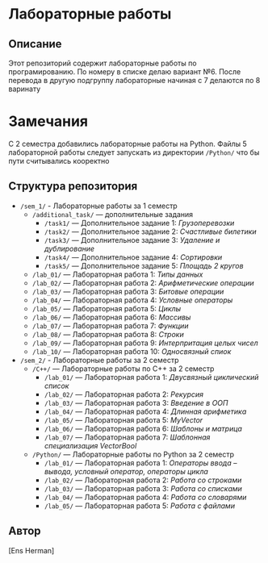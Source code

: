 # Лабораторные работы

## Описание
Этот репозиторий содержит лабораторные работы по програмированию. По номеру в списке делаю вариант №6. После перевода в другую подгруппу лабораторные начиная с 7 делаются по 8 варинату

# Замечания
С 2 семестра добавились лабораторные работы на Python. Файлы 5 лабораторной работы следует запускать из директории `/Python/` что бы пути считывались кооректно

## Структура репозитория

- `/sem_1/` - Лабораторные работы за 1 семестр
    - `/additional_task/` — дополнительные задания
        - `/task1/` — Дополнительное задание 1: *Грузоперевозки*
        - `/task2/` — Дополнительное задание 2: *Счастливые билетики*
        - `/task3/` — Дополнительное задание 3: *Удаление и дублирование*
        - `/task4/` — Дополнительное задание 4: *Сортировки*
        - `/task5/` — Дополнительное задание 5: *Площадь 2 кругов*
    - `/lab_01/` — Лабораторная работа 1: *Типы данных*
    - `/lab_02/` — Лабораторная работа 2: *Арифметические операции*
    - `/lab_03/` — Лабораторная работа 3: *Битовые операции*
    - `/lab_04/` — Лабораторная работа 4: *Условные операторы*
    - `/lab_05/` — Лабораторная работа 5: *Циклы*
    - `/lab_06/` — Лабораторная работа 6: *Массивы*
    - `/lab_07/` — Лабораторная работа 7: *Функции*
    - `/lab_08/` — Лабораторная работа 8: *Строки*
    - `/lab_09/` — Лабораторная работа 9: *Интерпритация целых чисел*
    - `/lab_10/` — Лабораторная работа 10: *Односвязный спиок*
- `/sem_2/` - Лабораторные работы за 2 семестр
    - `/C++/` — Лабораторные работы по C++ за 2 семестр
        - `/lab_01/` — Лабораторная работа 1: *Двусвязный циклический список*
        - `/lab_02/` — Лабораторная работа 2: *Рекурсия*
        - `/lab_03/` — Лабораторная работа 3: *Введение в ООП*
        - `/lab_04/` — Лабораторная работа 4: *Длинная арифметика*
        - `/lab_05/` — Лабораторная работа 5: *MyVector*
        - `/lab_06/` — Лабораторная работа 6: *Шаблоны и матрица*
        - `/lab_07/` — Лабораторная работа 7: *Шаблонная специализация VectorBool*
    - `/Python/` — Лабораторные работы по Python за 2 семестр
        - `/lab_01/` — Лабораторная работа 1: *Операторы ввода –вывода, условный оператор, операторы цикла*
        - `/lab_02/` — Лабораторная работа 2: *Работа со строками*
        - `/lab_03/` — Лабораторная работа 3: *Работа со списками*
        - `/lab_04/` — Лабораторная работа 4: *Работа со словарями*
        - `/lab_05/` — Лабораторная работа 5: *Работа с файлами*
  
## Автор
[Ens Herman]

